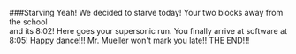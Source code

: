 ###Starving 
Yeah! We decided to starve today! Your two blocks away from the school  
and its 8:02! Here goes your supersonic run. You finally arrive at software  at 8:05! Happy dance!!! Mr. Mueller won't mark you late!! THE END!!!
